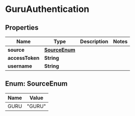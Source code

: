 

# GuruAuthentication


## Properties

| Name | Type | Description | Notes |
|------------ | ------------- | ------------- | -------------|
|**source** | [**SourceEnum**](#SourceEnum) |  |  |
|**accessToken** | **String** |  |  |
|**username** | **String** |  |  |



## Enum: SourceEnum

| Name | Value |
|---- | -----|
| GURU | &quot;GURU&quot; |




